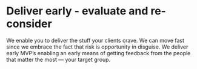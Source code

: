 # Deliver early - evaluate and re-consider

We enable you to deliver the stuff your clients crave. We can move fast since we embrace the fact that risk is opportunity in disguise. We deliver early MVP’s enabling an early means of getting feedback from the people that matter the most — your target group.
